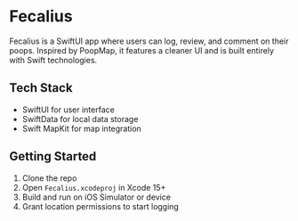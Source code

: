 # Fecalius

Fecalius is a SwiftUI app where users can log, review, and comment on their poops. Inspired by PoopMap, it features a cleaner UI and is built entirely with Swift technologies.

## Tech Stack

- SwiftUI for user interface
- SwiftData for local data storage
- Swift MapKit for map integration

## Getting Started

1. Clone the repo
2. Open `Fecalius.xcodeproj` in Xcode 15+
3. Build and run on iOS Simulator or device
4. Grant location permissions to start logging

